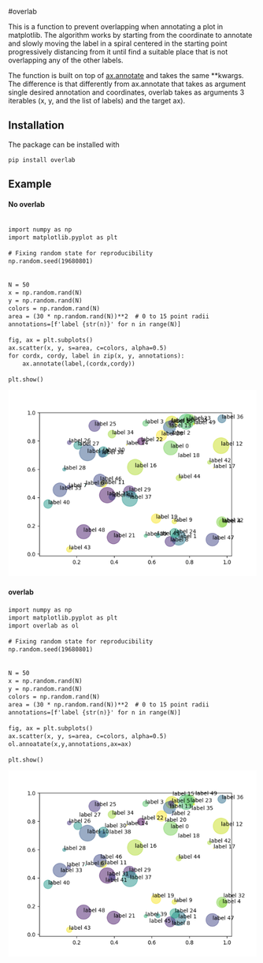 #overlab

This is a function to prevent overlapping when annotating a plot in matplotlib. The algorithm works by starting from the coordinate to annotate and slowly moving the label in a spiral centered in the starting point progressively distancing from it until find a suitable place that is not overlapping any of the other labels.

The function is built on top of [ax.annotate](https://matplotlib.org/stable/api/_as_gen/matplotlib.axes.Axes.annotate.html)  and takes the same **kwargs. The difference is that differently from ax.annotate that takes as argument  single desired annotation and coordinates, overlab takes as arguments 3 iterables (x, y, and the list of labels) and the target ax).  
## Installation

The package can be installed with

```
pip install overlab 

```

## Example

#### No overlab

```

import numpy as np
import matplotlib.pyplot as plt

# Fixing random state for reproducibility
np.random.seed(19680801)


N = 50
x = np.random.rand(N)
y = np.random.rand(N)
colors = np.random.rand(N)
area = (30 * np.random.rand(N))**2  # 0 to 15 point radii
annotations=[f'label {str(n)}' for n in range(N)]

fig, ax = plt.subplots()
ax.scatter(x, y, s=area, c=colors, alpha=0.5)
for cordx, cordy, label in zip(x, y, annotations):
	ax.annotate(label,(cordx,cordy)) 

plt.show()

```
![](./images/no_overlab.JPG)

#### overlab

```
import numpy as np 
import matplotlib.pyplot as plt
import overlab as ol

# Fixing random state for reproducibility
np.random.seed(19680801)


N = 50
x = np.random.rand(N)
y = np.random.rand(N)
colors = np.random.rand(N)
area = (30 * np.random.rand(N))**2  # 0 to 15 point radii
annotations=[f'label {str(n)}' for n in range(N)]

fig, ax = plt.subplots()
ax.scatter(x, y, s=area, c=colors, alpha=0.5)
ol.annoatate(x,y,annotations,ax=ax)

plt.show()

```


![](./images/overlab.JPG)

